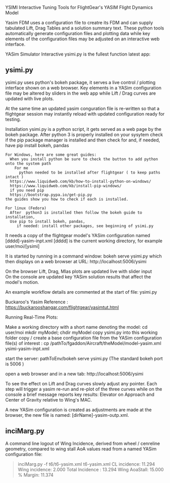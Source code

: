 YSIMI  Interactive Tuning Tools for FlightGear's YASIM Flight Dynamics Model

   Yasim FDM uses a configuration file to creatre its FDM and can supply tabulated
Lift, Drag Tables and a solution summary text. These python tools automatically
generate configuration files and plotting data while key elements of the configuration 
files may be adjusted on an interactive web interface.

  YASim Simulator Interactive  ysimi.py is the fullest function latest app:

## ysimi.py 

  ysimi.py uses python's bokeh package, it serves a live control / plotting
interface shown on a web browser.  Key elements in a YASim configuration file may 
be altered by sliders in the web app while Lift / Drag curves are updated with live plots. 

  At the same time an updated yasim conguration file is re-written so that a flightgear session 
may instantly reload with updated configuration ready for testing.

  Installation 
    ysimi.py is a python script, it gets served as a web page by the bokeh package. 
    After python 3 is properly installed on your sysytem 
      check if the pip package manager is installed and then check for 
      and, if needed, have pip install bokeh, pandas 
      
    For Windows, here are some great guides:
      When you install python be sure to check the button to add python onto the system path
        For me 
          python needed to be installed after flightgear ( to keep paths intact )
      https://www.liquidweb.com/kb/how-to-install-python-on-windows/
      https://www.liquidweb.com/kb/install-pip-windows/
      if you need pip 
      https://bootstrap.pypa.io/get-pip.py
    the guides show you how to check if each is installed.
      
    For linux (Fedora) 
      After  python3 is installed then follow the bokeh guide to installation, 
      Use pip to install bokeh, pandas,  
         if needed: install other packages, see beginning of ysimi.py    
  
  It needs a copy of the flightgear model's YASim configuration named [dddd]-yasim-inpt.xml
    [dddd] is the current working directory, for example user/moi/[ysimi]

  It is started by running in a command window: bokeh serve ysimi.py
    which then displays on a web browser at URL:  http://localhost:5006/ysimi
    
  On the browser Lift, Drag, MIas plots are updated live with slider input  
  On the console are updated key YASim solution results that affect the model's motion.     

  An example workflow details are commented at the start of file: ysimi.py 

  Buckaroo's Yasim Reference :  
    https://buckarooshangar.com/flightgear/yasimtut.html  
  
  Running Real-Time Plots:
  
  Make a working directory with a short name denoting the model:
    cd user/moi 
    mkdir myModel; chdir myModel
    copy ysimi.py into this working folder 
    copy / create a base configuration file from the YASim configuration file(s) of interest :
    cp /pathTo/fgaddon/Aircraft/theModel/model-yasim.xml ysimi-yasim-inpt.xml

  start the server: 
  pathToEnv/bokeh serve ysimi.py 
  (The standard bokeh port is 5006 ) 
  
  open a web browser and in a new tab: 
  http://localhost:5006/ysimi 

  To see the effect on Lift and Drag curves slowly adjust any pointer. Each step will 
trigger a yasim re-run and re-plot of the three curves while on the console a brief message
reports key results: Elevator on Approach  and  Center of Gravity relative to Wing's MAC.

  A new YASim configuration is created as adjustments are made at the browser,  the new file 
is named: [dirName]-yasim-outp.xml.   


## inciMarg.py 
  A command line logout of Wing Incidence, derived from wheel / cenreline geometry, compared to 
wing stall AoA values read from a named YASim configuration file: 
  
> inciMarg.py -f t6/t6-yasim.xml
 t6-yasim.xml   CL incidence: 11.294  Wing incidence: 2.000  Total Incidence : 13.294    Wing AoaStall: 15.000   % Margin: 11.374

